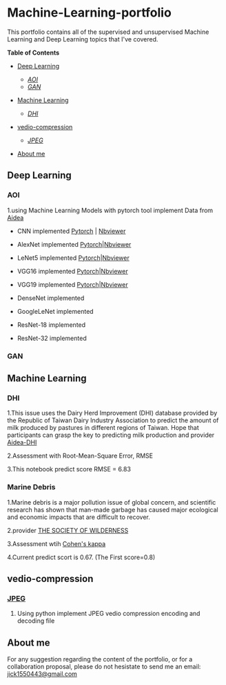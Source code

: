 # Machine-Learning-portfolio
This portfolio contains all of the supervised and unsupervised Machine Learning and Deep Learning topics that I've covered.


**Table of Contents**
-	[Deep Learning](#deep-learning)
	-	*[AOI](#AOI)*
	-	*[GAN](#GAN)*
	
-	[Machine Learning](#Machine-Learning)
	-	*[DHI](#DHI)*
	
-	[vedio-compression](#vedio-compression)
	-	*[JPEG](#JPEG)*
	
-	[About me](#About-me)




## Deep Learning


### AOI

1.using Machine Learning Models with pytorch tool implement Data from [Aidea](https://aidea-web.tw/topic/a49e3f76-69c9-4a4a-bcfc-c882840b3f27)

- CNN implemented 
	[Pytorch](https://github.com/jick155/Machine-Learning-portfolio/blob/master/AOI%20Model/AOI%20Machine%20learning-CNN.ipynb) | [Nbviewer](https://nbviewer.jupyter.org/github/jick155/Machine-Learning-portfolio/blob/master/AOI%20Model/AOI%20Machine%20learning-CNN.ipynb)

	
-  AlexNet implemented
	[Pytorch](https://github.com/jick155/Machine-Learning-portfolio/blob/master/AOI%20Model/AOI%20Machine%20learning-AlexNet.ipynb)|[Nbviewer](https://nbviewer.jupyter.org/github/jick155/Machine-Learning-portfolio/blob/master/AOI%20Model/AOI%20Machine%20learning-AlexNet.ipynb)
	
-  LeNet5 implemented
	[Pytorch](https://github.com/jick155/Machine-Learning-portfolio/blob/master/AOI%20Model/AOI%20Machine%20learning-LeNet.ipynb)|[Nbviewer](https://github.com/jick155/Machine-Learning-portfolio/blob/master/AOI%20Model/AOI%20Machine%20learning-LeNet.ipynb)
	
-  VGG16 implemented
	[Pytorch](https://github.com/jick155/Machine-Learning-portfolio/blob/master/AOI%20Model/AOI%20Machine%20learning-VGG16.ipynb)|[Nbviewer](https://nbviewer.jupyter.org/github/jick155/Machine-Learning-portfolio/blob/master/AOI%20Model/AOI%20Machine%20learning-VGG16.ipynb)
	
-  VGG19 implemented
	[Pytorch](https://github.com/jick155/Machine-Learning-portfolio/blob/master/AOI%20Model/AOI%20Machine%20learning-VGG19.ipynb)|[Nbviewer](https://nbviewer.jupyter.org/github/jick155/Machine-Learning-portfolio/blob/master/AOI%20Model/AOI%20Machine%20learning-VGG19.ipynb)
	
-  DenseNet implemented


-  GoogleLeNet implemented


-  ResNet-18 implemented


-  ResNet-32 implemented

### GAN

## Machine Learning

###  DHI
1.This issue uses the Dairy Herd Improvement (DHI) database provided by the Republic of Taiwan Dairy Industry Association to predict the amount of milk produced by pastures in different regions of Taiwan. 
Hope that participants can grasp the key to predicting milk production and provider [Aidea-DHI](https://aidea-web.tw/topic/a7cead35-c5ee-460d-b5cc-b92b46739fff)

2.Assessment with Root-Mean-Square Error, RMSE

3.This notebook predict score RMSE = 6.83


###  Marine Debris

1.Marine debris is a major pollution issue of global concern, and scientific research has shown that man-made garbage has caused major ecological and economic impacts that are difficult to recover.

2.provider [THE SOCIETY OF WILDERNESS](https://www.sow.org.tw)

3.Assessment wtih [Cohen's kappa](https://en.wikipedia.org/wiki/Cohen%27s_kappa#Weighted_kappa)

4.Current predict scort is 0.67. (The First score=0.8)


## vedio-compression

### [JPEG](https://github.com/jick155/Machine-Learning-portfolio/blob/master/vedio_compression/JPEG_Encoding_decoding.ipynb)
1. Using python implement JPEG vedio compression encoding and decoding file




## About me

For any suggestion regarding the content of the portfolio, or for a collaboration proposal, please do not hesistate to send me an email: jick1550443@gmail.com
	
	

	
	
	
	